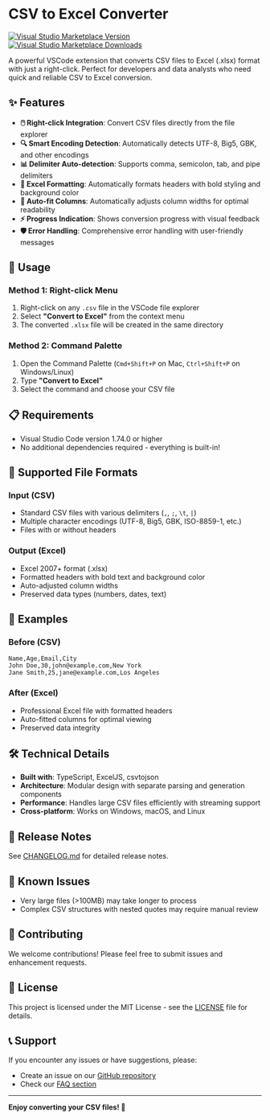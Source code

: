 # CSV to Excel Converter

[![Visual Studio Marketplace Version](https://img.shields.io/visual-studio-marketplace/v/csv-to-excel-converter?style=flat-square)](https://marketplace.visualstudio.com/items?itemName=csv-to-excel-converter)
[![Visual Studio Marketplace Downloads](https://img.shields.io/visual-studio-marketplace/d/csv-to-excel-converter?style=flat-square)](https://marketplace.visualstudio.com/items?itemName=csv-to-excel-converter)

A powerful VSCode extension that converts CSV files to Excel (.xlsx) format with just a right-click. Perfect for developers and data analysts who need quick and reliable CSV to Excel conversion.

## ✨ Features

- **🖱️ Right-click Integration**: Convert CSV files directly from the file explorer
- **🔍 Smart Encoding Detection**: Automatically detects UTF-8, Big5, GBK, and other encodings
- **📊 Delimiter Auto-detection**: Supports comma, semicolon, tab, and pipe delimiters
- **🎨 Excel Formatting**: Automatically formats headers with bold styling and background color
- **📐 Auto-fit Columns**: Automatically adjusts column widths for optimal readability
- **⚡ Progress Indication**: Shows conversion progress with visual feedback
- **🛡️ Error Handling**: Comprehensive error handling with user-friendly messages

## 🚀 Usage

### Method 1: Right-click Menu
1. Right-click on any `.csv` file in the VSCode file explorer
2. Select **"Convert to Excel"** from the context menu
3. The converted `.xlsx` file will be created in the same directory

### Method 2: Command Palette
1. Open the Command Palette (`Cmd+Shift+P` on Mac, `Ctrl+Shift+P` on Windows/Linux)
2. Type **"Convert to Excel"**
3. Select the command and choose your CSV file

## 📋 Requirements

- Visual Studio Code version 1.74.0 or higher
- No additional dependencies required - everything is built-in!

## 🔧 Supported File Formats

### Input (CSV)
- Standard CSV files with various delimiters (`,`, `;`, `\t`, `|`)
- Multiple character encodings (UTF-8, Big5, GBK, ISO-8859-1, etc.)
- Files with or without headers

### Output (Excel)
- Excel 2007+ format (.xlsx)
- Formatted headers with bold text and background color
- Auto-adjusted column widths
- Preserved data types (numbers, dates, text)

## 📖 Examples

### Before (CSV)
```csv
Name,Age,Email,City
John Doe,30,john@example.com,New York
Jane Smith,25,jane@example.com,Los Angeles
```

### After (Excel)
- Professional Excel file with formatted headers
- Auto-fitted columns for optimal viewing
- Preserved data integrity

## 🛠️ Technical Details

- **Built with**: TypeScript, ExcelJS, csvtojson
- **Architecture**: Modular design with separate parsing and generation components
- **Performance**: Handles large CSV files efficiently with streaming support
- **Cross-platform**: Works on Windows, macOS, and Linux

## 📝 Release Notes

See [CHANGELOG.md](CHANGELOG.md) for detailed release notes.

## 🐛 Known Issues

- Very large files (>100MB) may take longer to process
- Complex CSV structures with nested quotes may require manual review

## 🤝 Contributing

We welcome contributions! Please feel free to submit issues and enhancement requests.

## 📄 License

This project is licensed under the MIT License - see the [LICENSE](LICENSE) file for details.

## 📞 Support

If you encounter any issues or have suggestions, please:
- Create an issue on our [GitHub repository](https://github.com/username/csv-to-excel-converter/issues)
- Check our [FAQ section](https://github.com/username/csv-to-excel-converter/wiki/FAQ)

---

**Enjoy converting your CSV files! 🎉**